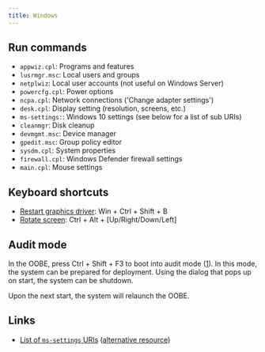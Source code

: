 ```yaml
---
title: Windows
---
```


## Run commands

* `appwiz.cpl`: Programs and features
* `lusrmgr.msc`: Local users and groups
* `netplwiz`: Local user accounts (not useful on Windows Server)
* `powercfg.cpl`: Power options
* `ncpa.cpl`: Network connections ('Change adapter settings')
* `desk.cpl`: Display setting (resolution, screens, etc.)
* `ms-settings:`: Windows 10 settings (see below for a list of sub URIs)
* `cleanmgr`: Disk cleanup
* `devmgmt.msc`: Device manager
* `gpedit.msc`: Group policy editor
* `sysdm.cpl`: System properties
* `firewall.cpl`: Windows Defender firewall settings
* `main.cpl`: Mouse settings

## Keyboard shortcuts

* [Restart graphics driver](https://www.reddit.com/r/AskReddit/comments/a22ivq/what_is_the_most_useful_windows_keyboard_shortcut/eav2qyb/): Win + Ctrl + Shift + B
* [Rotate screen](https://www.howtogeek.com/356816/how-to-rotate-your-pcs-screen-or-fix-a-sideways-screen/): Ctrl + Alt + [Up/Right/Down/Left]

## Audit mode

In the OOBE, press Ctrl + Shift + F3 to boot into audit mode ([1](https://docs.microsoft.com/en-us/windows-hardware/manufacture/desktop/boot-windows-to-audit-mode-or-oobe#boot-to-audit-mode-manually-on-a-new-or-existing-installation)). In this mode, the system can be prepared for deployment. Using the dialog that pops up on start, the system can be shutdown.

Upon the next start, the system will relaunch the OOBE.

## Links

* [List of `ms-settings` URIs](https://docs.microsoft.com/en-us/windows/uwp/launch-resume/launch-settings-app#ms-settings-uri-scheme-reference) ([alternative resource](https://winaero.com/blog/open-various-settings-pages-directly-in-windows-10-anniversary-update/))
